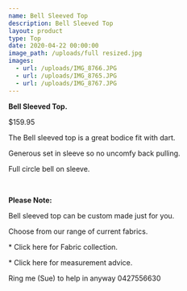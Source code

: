 ```yaml
---
name: Bell Sleeved Top
description: Bell Sleeved Top
layout: product
type: Top
date: 2020-04-22 00:00:00
image_path: /uploads/full resized.jpg
images:
  - url: /uploads/IMG_8766.JPG
  - url: /uploads/IMG_8765.JPG
  - url: /uploads/IMG_8767.JPG
---
```


**Bell Sleeved Top.**

$159.95

The Bell sleeved top is a great bodice fit with dart.

Generous set in sleeve so no uncomfy back pulling.

Full circle bell on sleeve.

&nbsp;

**Please Note:**

Bell sleeved top can be custom made just for you.

Choose from our range of current fabrics.

\* Click here for Fabric collection.

\* Click here for measurement advice.

Ring me (Sue) to help in anyway 0427556630